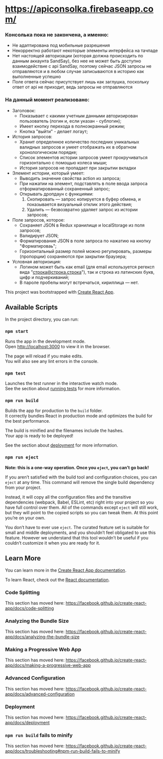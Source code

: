 # <https://apiconsolka.firebaseapp.com/> 

### Консолька пока не закончена, а именно:
 - Не адаптирована под мобильные разрешения
 - Некорректно работают некоторые элементы интерфейса на тачпаде
 - Нет настоящей авторизации (которая должна происходить по данным аккаунта SandSay), без нее не может быть доступно взаимодействие с api SandSay, поэтому сейчас JSON запросы не отправляются и в любом случае записываются в историю как выполненные успешно
 - Поле ответа сейчас присутствует лишь как заглушка, поскольку ответ от api не приходит, ведь запросы не отправляются

### На данный момент реализовано:
  - Заголовок: 
    - Показывает с какими учетным данными авторизирован пользователь (логин и, если указан - сублогин);
    - Имеет кнопку перехода в полноэкранный режим;
    - Кнопка "выйти" - делает логаут;
  - История запросов:
    - Хранит определнное количество последних уникальных валидных запросов и умеет отображать их в обратном хронологическом порядке;
    - Список элементов истории запросов умеет прокручиваться горизонтально с помощью колеса мыши;
    - История запросов не пропадает при закрытии вкладки
  - Элемент истории, который умеет:
    - Выводить значение свойства action из запроса;
    - При нажатии на элемент, подставлять в поле ввода запроса отформатированный сохраненный запрос;
    - Открывать дропдаун с функциями:
      1) Скопировать — запрос копируется в буфер обмена, и показывается визуальный отклик этого действия;
      2) Удалить — безвозвратно удаляет запрос из истории запросов;
  - Поле запросов, которое:
    - Сохраняет JSON в Redux хранилище и localStorage из поля запросов;
    - Валидирует JSON;
    - Форматирование JSON в поле запроса по нажатию на кнопку "Форматироваь";
    - Горизонтальный размер полей можно регулировать, размеры (пропорции) сохраняются при закрытии браузера;
  - Условная авторизиция:
    - Логином может быть как email (для email используется регексп вида "строка@строка.строка"), так и строка из латинских букв, цифр и подчеркиваний;
    - В пароле пробелы могут встречаться, кириллица — нет.
    
    
This project was bootstrapped with [Create React App](https://github.com/facebook/create-react-app).

## Available Scripts

In the project directory, you can run:

### `npm start`

Runs the app in the development mode.<br />
Open [http://localhost:3000](http://localhost:3000) to view it in the browser.

The page will reload if you make edits.<br />
You will also see any lint errors in the console.

### `npm test`

Launches the test runner in the interactive watch mode.<br />
See the section about [running tests](https://facebook.github.io/create-react-app/docs/running-tests) for more information.

### `npm run build`

Builds the app for production to the `build` folder.<br />
It correctly bundles React in production mode and optimizes the build for the best performance.

The build is minified and the filenames include the hashes.<br />
Your app is ready to be deployed!

See the section about [deployment](https://facebook.github.io/create-react-app/docs/deployment) for more information.

### `npm run eject`

**Note: this is a one-way operation. Once you `eject`, you can’t go back!**

If you aren’t satisfied with the build tool and configuration choices, you can `eject` at any time. This command will remove the single build dependency from your project.

Instead, it will copy all the configuration files and the transitive dependencies (webpack, Babel, ESLint, etc) right into your project so you have full control over them. All of the commands except `eject` will still work, but they will point to the copied scripts so you can tweak them. At this point you’re on your own.

You don’t have to ever use `eject`. The curated feature set is suitable for small and middle deployments, and you shouldn’t feel obligated to use this feature. However we understand that this tool wouldn’t be useful if you couldn’t customize it when you are ready for it.

## Learn More

You can learn more in the [Create React App documentation](https://facebook.github.io/create-react-app/docs/getting-started).

To learn React, check out the [React documentation](https://reactjs.org/).

### Code Splitting

This section has moved here: https://facebook.github.io/create-react-app/docs/code-splitting

### Analyzing the Bundle Size

This section has moved here: https://facebook.github.io/create-react-app/docs/analyzing-the-bundle-size

### Making a Progressive Web App

This section has moved here: https://facebook.github.io/create-react-app/docs/making-a-progressive-web-app

### Advanced Configuration

This section has moved here: https://facebook.github.io/create-react-app/docs/advanced-configuration

### Deployment

This section has moved here: https://facebook.github.io/create-react-app/docs/deployment

### `npm run build` fails to minify

This section has moved here: https://facebook.github.io/create-react-app/docs/troubleshooting#npm-run-build-fails-to-minify
